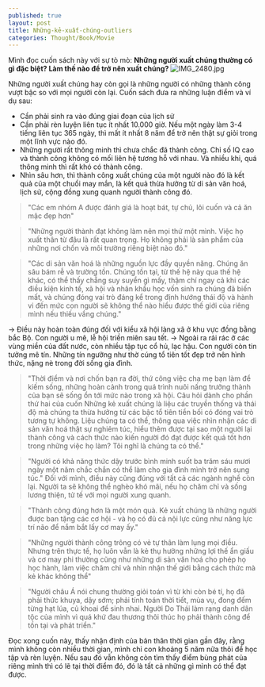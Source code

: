 ```yaml
---
published: true
layout: post
title: Những-kẻ-xuất-chúng-outliers
categories: Thought/Book/Movie
---
```

Mình đọc cuốn sách này với sự tò mò: **Những người xuất chúng thường có gì đặc biệt? Làm thế nào để trở nên xuất chúng?**
![IMG_2480.jpg]({{site.baseurl}}/images/IMG_2480.jpg)

Những người xuất chúng hay còn gọi là những người có những thành công vượt bậc so với mọi người còn lại. Cuốn sách đưa ra những luận điểm và ví dụ sau: 
- Cần phải sinh ra vào đúng giai đoạn của lịch sử
- Cần phải rèn luyện liên tục ít nhất 10.000 giờ. Nếu một ngày làm 3-4 tiếng liên tục 365 ngày, thì mất ít nhất 8 năm để trở nên thật sự giỏi trong một lĩnh vực nào đó.
- Những người rất thông minh thì chưa chắc đã thành công. Chỉ số IQ cao và thành công không có mối liên hệ tương hỗ với nhau. Và nhiều khi, quá thông minh thì rất khó có thành công. 
- Nhìn sâu hơn, thì thành công xuất chúng của một người nào đó là kết quả của một chuổi may mắn, là kết quả thừa hưởng từ di sản văn hoá, lịch sử, cộng đồng xung quanh người thành công đó. 

> "Các em nhóm A được đánh giá là hoạt bát, tự chủ, lôi cuốn và cả ăn mặc đẹp hơn"

> "Những người thành đạt không làm nên mọi thứ một mình. Việc họ xuất thân từ đâu là rất quan trọng. Họ không phải là sản phẩm của những nơi chốn và môi trường riêng biệt nào đó."

> "Các di sản văn hoá là những nguồn lực đầy quyền năng. Chúng ăn sâu bám rễ và trường tồn. Chúng tồn tại, từ thế hệ này qua thế hệ khác, có thể thấy chẵng suy suyển gì mấy, thậm chí ngay cả khi các điều kiện kinh tế, xã hội và nhân khẩu học vốn sinh ra chúng đã biến mất, và chúng đóng vai trò đáng kể trong định hướng thái độ và hành vi đến mức con người sẽ không thể nào hiểu được thế giới của riêng mình nếu thiếu vắng chúng."

-> Điều này hoàn toàn đúng đối với kiểu xã hội làng xã ở khu vực đồng bằng bắc Bộ. Con người u mê, lễ hội triền miên sau tết. 
-> Ngoài ra rải rác ở các vùng miền của đất nước, còn nhiều tập tục cổ hủ, lạc hậu. Con người còn tin tưởng mê tín. Những tín ngưỡng như thờ cúng tổ tiên tốt đẹp trở nên hình thức, nặng nè trong đời sống gia đình. 

> "Thời điểm và nơi chốn bạn ra đời, thứ công việc cha mẹ bạn làm để kiếm sống, những hoàn cảnh trong quá trình nuôi nấng trưởng thành của bạn sẽ sống ổn tới mức nào trong xã hội. Câu hỏi dành cho phần thứ hai của cuốn Những kẻ xuất chúng là liệu các truyền thống và thái độ mà chúng ta thừa hưởng từ các bậc tổ tiên tiền bối có đóng vai trò tương tự không. Liệu chúng ta có thể, thông qua việc nhìn nhận các di sản văn hoá thật sự nghiêm túc, hiểu thêm được tại sao một người lại thành công và cách thức nào kiến người đó đạt được kết quả tốt hơn trong những việc họ làm? Tôi nghĩ là chúng ta có thể."

> "Người có khả năng thức dậy trước bình minh suốt ba trăm sáu mươi ngày một năm chắc chắn có thể làm cho gia đình mình trở nên sung túc."
Đối với mình, điều này cũng đúng với tất cả các ngành nghề còn lại. Người ta sẽ không thể nghèo khó mãi, nếu họ chăm chỉ và sống lương thiện, tử tế với mọi người xung quanh. 

> "Thành công đúng hơn là một món quà. Kẻ xuất chúng là những người được ban tặng các cơ hội - và họ có đủ cả nội lực cũng như năng lực trí não để nắm bắt lấy cơ may ấy."

> "Những người thành công trông có vẻ tự thân làm lụng mọi điều. Nhưng trên thực tế, họ luôn vẫn là kẻ thụ hưởng những lợi thế ẩn giấu và cơ may phi thường cũng như những di sản văn hoá cho phép họ học hành, làm việc chăm chỉ và nhìn nhận thế giới bằng cách thức mà kẻ khác không thể"

> "Người châu Á nói chung thường giỏi toán vì từ khi còn bé tí, họ đã phải thức khuya, dậy sớm; phải tính toán thời tiết, mùa vụ, đong đếm từng hạt lúa, củ khoai để sinh nhai. Người Do Thái làm rạng danh dân tộc của mình vì quá khứ đau thương thôi thúc họ phải thành công để tồn tại và phát triển."

Đọc xong cuốn này, thấy nhận định của bản thân thời gian gần đây, rằng mình không còn nhiều thời gian, mình chỉ con khoảng 5 năm nữa thôi để học tập và rèn luyện. Nếu sau đó vẫn không còn tìm thấy điểm bùng phát của riêng mình thì có lẽ tại thời điểm đó, đó là tất cả những gì mình có thể đạt được.
